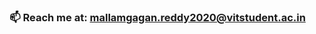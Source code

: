 
### 📫 Reach me at: [mallamgagan.reddy2020@vitstudent.ac.in](mailto:mallamgagan.reddy2020@vitstudent.ac.in) 



                       













